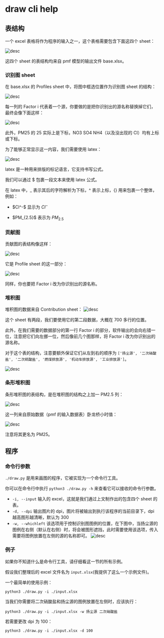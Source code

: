 # draw cli help

## 表结构

一个 excel 表格将作为程序的输入之一，这个表格需要包含下面这四个 sheet：

![desc](../img/1.png)

这四个 sheet 的表结构均来自 pmf 模型的输出文件 base.xlsx。

### 识别图 sheet

在 base.xlsx 的 Profiles sheet 中，将图中框选位置作为识别图 sheet 的结构：

![desc](../img/2.png)

每一列的 Factor i 代表着一个源，你要做的是把你识别出的源名称替换掉它们，最终会像下面这样：

![desc](../img/3.png)

此外，PM25 的 25 实际上是下标，NO3 SO4 NH4（以及没出现的 Cl）均有上标或下标。

为了能够正常显示这一内容，我们需要使用 latex：

![desc](../img/11.png)

latex 是一种用来排版的标记语言，它支持书写公式。

我们可以通过 $ 包裹一段文本来使用 latex 公式。

在 latex 中，\_ 表示其后的字符解析为下标，^ 表示上标，{} 用来包裹一个整体，例如：

- \$Cl^-\$ 显示为 $Cl^-$

- \$PM_{2.5}\$ 表示为 $PM_{2.5}$

### 贡献图

贡献图的表结构像这样：

![desc](../img/4.png)

它是 Profile sheet 的这一部分：

![desc](../img/5.png)

同样，你也要把 Factor i 改为你识别出的源名称。

### 堆积图

堆积图的数据来自 Contribution sheet：
![desc](../img/6.png)

这个 sheet 有两段，我们要使用它的第二段数据，大概在 700 多行的位置。

此外，在我们需要的数据部分的第一行 Factor i 的部分，软件输出的会向右错一位，注意把它们向左挪一位，然后像前几个图那样，将 Factor i 改为你识别出的源名称。

对于这个表的结构，注意要额外保证它们从左到右的顺序为 `['扬尘源', '二次硝酸盐', '二次硫酸盐', '燃煤排放源', '机动车排放源', '工业排放源']`。

![desc](../img/7.png)

### 条形堆积图

条形堆积图的表结构，是在堆积图的结构之上加一 PM2.5 列：

![desc](../img/8.png)

这一列来自原始数据（pmf 的输入数据表）卧龙桥小时值：

![desc](../img/9.png)

注意将其更名为 PM25。

## 程序

### 命令行参数

`./draw.py` 是用来画图的程序，它被实现为一个命令行工具。

你可以在命令行中执行 `python3 ./draw.py -h` 来查看它可以接收的命令行参数。

- `-i, --input` 输入的 excel，这就是我们通过上文制作出的包含四个 sheet 的表。
- `-d, --dpi` 输出图片的 dpi，图片将被输出到执行该程序的当前目录下，dpi 越高图形越清晰，默认为 300
- `-w, --whichleft` 该选项用于控制识别图图例的位置，在下图中，当扬尘源的图例在右侧（默认在右侧）时，将会被图形遮挡，此时需要使用该选项，传入需要将图例放置在左侧的源的名称即可。
![desc](../img/10.png)

### 例子

如果你不知道什么是命令行工具，请仔细看这一节的所有示例。

假设我们整理后的 excel 文件名为 `input.xlsx`(我提供了这么一个示例文件)。

一个最简单的使用示例：

```shell
python3 ./draw.py -i ./input.xlsx
```

当我们你需要将二次硝酸盐和扬尘源的图例放置在左侧时，应该执行：

```shell
python3 ./draw.py -i ./input.xlsx -w 扬尘源 二次硝酸盐
```

若需要更改 dpi 为 100：

```shell
python3 ./draw.py -i ./input.xlsx -d 100
```
